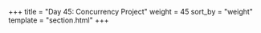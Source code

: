 +++
title = "Day 45: Concurrency Project"
weight = 45
sort_by = "weight"
template = "section.html"
+++

